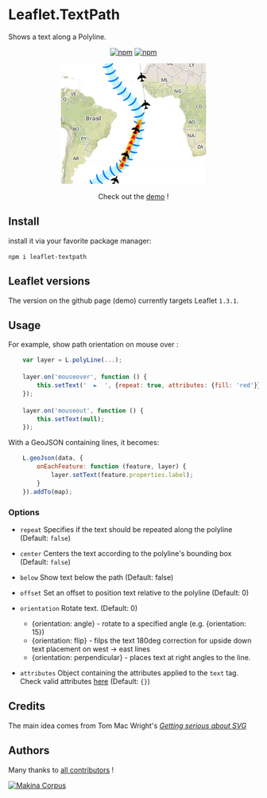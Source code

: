 Leaflet.TextPath
================

Shows a text along a Polyline.

<p align="center">
<a href="https://www.npmjs.com/package/leaflet-textpath"><img alt="npm" src="https://img.shields.io/npm/dt/leaflet-textpath"></a>
<a href="https://www.npmjs.com/package/leaflet-textpath"><img alt="npm" src= "https://img.shields.io/npm/v/leaflet-textpath?color=red"></a>
</p>

<div class="demo">
<p align="center"><img src="./screenshot.png"></p>
<p align="center">Check out the <a href="https://makinacorpus.github.io/Leaflet.TextPath/">demo</a> ! </p>
</div>

Install
-----
install it via your favorite package manager:

`npm i leaflet-textpath`

Leaflet versions
-----

The version on the github page (demo) currently targets Leaflet `1.3.1`.

Usage
-----

For example, show path orientation on mouse over :

```javascript
    var layer = L.polyLine(...);

    layer.on('mouseover', function () {
        this.setText('  ►  ', {repeat: true, attributes: {fill: 'red'}});
    });

    layer.on('mouseout', function () {
        this.setText(null);
    });
```

With a GeoJSON containing lines, it becomes:

```javascript
    L.geoJson(data, {
        onEachFeature: function (feature, layer) {
            layer.setText(feature.properties.label);
        }
    }).addTo(map);

```

### Options

* `repeat` Specifies if the text should be repeated along the polyline (Default: `false`)
* `center` Centers the text according to the polyline's bounding box  (Default: `false`)
* `below` Show text below the path (Default: false)
* `offset` Set an offset to position text relative to the polyline (Default: 0)
* `orientation` Rotate text.  (Default: 0)
    - {orientation: angle} - rotate to a specified angle (e.g. {orientation: 15})
    - {orientation: flip} - filps the text 180deg correction for upside down text placement on west -> east lines
    - {orientation: perpendicular} - places text at right angles to the line.

* `attributes` Object containing the attributes applied to the `text` tag. Check valid attributes [here](https://developer.mozilla.org/en-US/docs/Web/SVG/Element/text#Attributes) (Default: `{}`)

Credits
-------

The main idea comes from Tom Mac Wright's *[Getting serious about SVG](https://web.archive.org/web/20130312131812/http://mapbox.com/osmdev/2012/11/20/getting-serious-about-svg/)*

Authors
-------

Many thanks to [all contributors](https://github.com/makinacorpus/Leaflet.TextPath/graphs/contributors) !

[![Makina Corpus](https://geotrek.fr/assets/img/logo_makina.svg)](http://makinacorpus.com)
